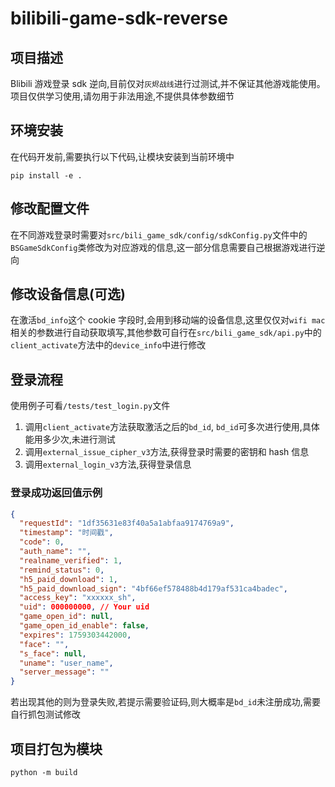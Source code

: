 # bilibili-game-sdk-reverse

## 项目描述

Blibili 游戏登录 sdk 逆向,目前仅对`灰烬战线`进行过测试,并不保证其他游戏能使用。项目仅供学习使用,请勿用于非法用途,不提供具体参数细节

## 环境安装

在代码开发前,需要执行以下代码,让模块安装到当前环境中

```shell
pip install -e .
```

## 修改配置文件

在不同游戏登录时需要对`src/bili_game_sdk/config/sdkConfig.py`文件中的`BSGameSdkConfig`类修改为对应游戏的信息,这一部分信息需要自己根据游戏进行逆向

## 修改设备信息(可选)

在激活`bd_info`这个 cookie 字段时,会用到移动端的设备信息,这里仅仅对`wifi mac`相关的参数进行自动获取填写,其他参数可自行在`src/bili_game_sdk/api.py`中的`client_activate`方法中的`device_info`中进行修改

## 登录流程

使用例子可看`/tests/test_login.py`文件

1. 调用`client_activate`方法获取激活之后的`bd_id`, `bd_id`可多次进行使用,具体能用多少次,未进行测试
2. 调用`external_issue_cipher_v3`方法,获得登录时需要的密钥和 hash 信息
3. 调用`external_login_v3`方法,获得登录信息

### 登录成功返回值示例

```json
{
  "requestId": "1df35631e83f40a5a1abfaa9174769a9",
  "timestamp": "时间戳",
  "code": 0,
  "auth_name": "",
  "realname_verified": 1,
  "remind_status": 0,
  "h5_paid_download": 1,
  "h5_paid_download_sign": "4bf66ef578488b4d179af531ca4badec",
  "access_key": "xxxxxx_sh",
  "uid": 000000000, // Your uid
  "game_open_id": null,
  "game_open_id_enable": false,
  "expires": 1759303442000,
  "face": "",
  "s_face": null,
  "uname": "user_name",
  "server_message": ""
}
```

若出现其他的则为登录失败,若提示需要验证码,则大概率是`bd_id`未注册成功,需要自行抓包测试修改

## 项目打包为模块

```shell
python -m build
```
